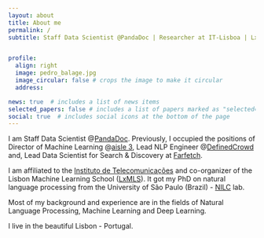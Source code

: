 ```yaml
---
layout: about
title: About me
permalink: /
subtitle: Staff Data Scientist @PandaDoc | Researcher at IT-Lisboa | LxMLS Organizer


profile:
  align: right
  image: pedro_balage.jpg
  image_circular: false # crops the image to make it circular
  address: 

news: true  # includes a list of news items
selected_papers: false # includes a list of papers marked as "selected={true}"
social: true  # includes social icons at the bottom of the page
---
```


I am Staff Data Scientist @<a href="https://pandadoc.com/">PandaDoc</a>. Previously, I occupied the positions of Director of Machine Learning @<a href="https://aisle-3.co/">aisle 3</a>, Lead NLP Engineer @<a href="https://www.definedcrowd.com/">DefinedCrowd</a> and, Lead Data Scientist for Search & Discovery at <a href="https://www.farfetch.com/careers">Farfetch</a>.

I am affiliated to the <a href="https://www.it.pt/">Instituto de Telecomunicações</a> and co-organizer of the Lisbon Machine Learning School (<a href="http://lxmls.it.pt/">LxMLS</a>). It got my PhD on natural language processing from the University of São Paulo (Brazil) - <a href="http://www.nilc.icmc.usp.br">NILC</a> lab.  

Most of my background and experience are in the fields of Natural Language Processing, Machine Learning and Deep Learning.  

I live in the beautiful Lisbon - Portugal.
